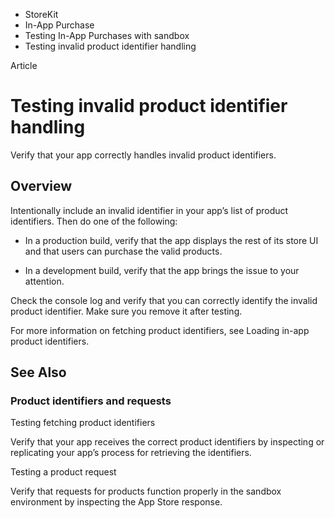

- StoreKit
- In-App Purchase
- Testing In-App Purchases with sandbox
-  Testing invalid product identifier handling 

Article

# Testing invalid product identifier handling

Verify that your app correctly handles invalid product identifiers.

## Overview

Intentionally include an invalid identifier in your app’s list of product identifiers. Then do one of the following:

- In a production build, verify that the app displays the rest of its store UI and that users can purchase the valid products.

- In a development build, verify that the app brings the issue to your attention.

Check the console log and verify that you can correctly identify the invalid product identifier. Make sure you remove it after testing.

For more information on fetching product identifiers, see Loading in-app product identifiers.

## See Also

### Product identifiers and requests

Testing fetching product identifiers

Verify that your app receives the correct product identifiers by inspecting or replicating your app’s process for retrieving the identifiers.

Testing a product request

Verify that requests for products function properly in the sandbox environment by inspecting the App Store response.

